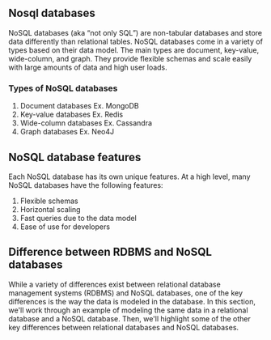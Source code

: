 ## Nosql databases
NoSQL databases (aka “not only SQL”) are non-tabular databases and store data differently than relational tables. NoSQL databases come in a variety of types based on their data model. The main types are document, key-value, wide-column, and graph. They provide flexible schemas and scale easily with large amounts of data and high user loads.

### Types of NoSQL databases

1. Document databases Ex. MongoDB
2. Key-value databases Ex. Redis
3. Wide-column databases Ex. Cassandra
4. Graph databases Ex. Neo4J

## NoSQL database features
Each NoSQL database has its own unique features. At a high level, many NoSQL databases have the following features:

1. Flexible schemas
2. Horizontal scaling
3. Fast queries due to the data model
4. Ease of use for developers

## Difference between RDBMS and NoSQL databases
While a variety of differences exist between relational database management systems (RDBMS) and NoSQL databases, one of the key differences is the way the data is modeled in the database. In this section, we'll work through an example of modeling the same data in a relational database and a NoSQL database. Then, we'll highlight some of the other key differences between relational databases and NoSQL databases.
